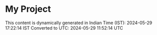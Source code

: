 # My Project

This content is dynamically generated in Indian Time (IST): 2024-05-29 17:22:14 IST
Converted to UTC: 2024-05-29 11:52:14 UTC
